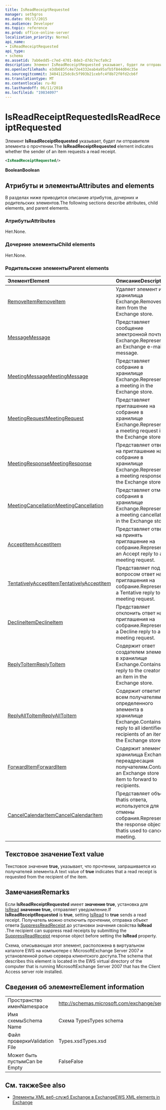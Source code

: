 ```yaml
---
title: IsReadReceiptRequested
manager: sethgros
ms.date: 09/17/2015
ms.audience: Developer
ms.topic: reference
ms.prod: office-online-server
localization_priority: Normal
api_name:
- IsReadReceiptRequested
api_type:
- schema
ms.assetid: 7ab6edd5-c7ed-4701-8de3-d7dc7ecfa9c2
description: Элемент IsReadReceiptRequested указывает, будет ли отправителя элемента о прочтении.
ms.openlocfilehash: e3db685fc4e72e4332eab4a95afb5f844d04c35e
ms.sourcegitcommit: 34041125dc8c5f993b21cebfc4f8b72f0fd2cb6f
ms.translationtype: MT
ms.contentlocale: ru-RU
ms.lasthandoff: 06/11/2018
ms.locfileid: "19834097"
---
```

# <a name="isreadreceiptrequested"></a><span data-ttu-id="dc4bd-103">IsReadReceiptRequested</span><span class="sxs-lookup"><span data-stu-id="dc4bd-103">IsReadReceiptRequested</span></span>

<span data-ttu-id="dc4bd-104">Элемент **IsReadReceiptRequested** указывает, будет ли отправителя элемента о прочтении.</span><span class="sxs-lookup"><span data-stu-id="dc4bd-104">The **IsReadReceiptRequested** element indicates whether the sender of an item requests a read receipt.</span></span> 
  
```xml
<IsReadReceiptRequested/>
```

 <span data-ttu-id="dc4bd-105">**Boolean**</span><span class="sxs-lookup"><span data-stu-id="dc4bd-105">**Boolean**</span></span>
## <a name="attributes-and-elements"></a><span data-ttu-id="dc4bd-106">Атрибуты и элементы</span><span class="sxs-lookup"><span data-stu-id="dc4bd-106">Attributes and elements</span></span>

<span data-ttu-id="dc4bd-107">В разделах ниже приводится описание атрибутов, дочерних и родительских элементов.</span><span class="sxs-lookup"><span data-stu-id="dc4bd-107">The following sections describe attributes, child elements, and parent elements.</span></span>
  
### <a name="attributes"></a><span data-ttu-id="dc4bd-108">Атрибуты</span><span class="sxs-lookup"><span data-stu-id="dc4bd-108">Attributes</span></span>

<span data-ttu-id="dc4bd-109">Нет.</span><span class="sxs-lookup"><span data-stu-id="dc4bd-109">None.</span></span>
  
### <a name="child-elements"></a><span data-ttu-id="dc4bd-110">Дочерние элементы</span><span class="sxs-lookup"><span data-stu-id="dc4bd-110">Child elements</span></span>

<span data-ttu-id="dc4bd-111">Нет.</span><span class="sxs-lookup"><span data-stu-id="dc4bd-111">None.</span></span>
  
### <a name="parent-elements"></a><span data-ttu-id="dc4bd-112">Родительские элементы</span><span class="sxs-lookup"><span data-stu-id="dc4bd-112">Parent elements</span></span>

|<span data-ttu-id="dc4bd-113">**Элемент**</span><span class="sxs-lookup"><span data-stu-id="dc4bd-113">**Element**</span></span>|<span data-ttu-id="dc4bd-114">**Описание**</span><span class="sxs-lookup"><span data-stu-id="dc4bd-114">**Description**</span></span>|
|:-----|:-----|
|[<span data-ttu-id="dc4bd-115">RemoveItem</span><span class="sxs-lookup"><span data-stu-id="dc4bd-115">RemoveItem</span></span>](removeitem.md) <br/> |<span data-ttu-id="dc4bd-116">Удаляет элемент из хранилища Exchange.</span><span class="sxs-lookup"><span data-stu-id="dc4bd-116">Removes an item from the Exchange store.</span></span>  <br/> |
|[<span data-ttu-id="dc4bd-117">Message</span><span class="sxs-lookup"><span data-stu-id="dc4bd-117">Message</span></span>](message-ex15websvcsotherref.md) <br/> |<span data-ttu-id="dc4bd-118">Представляет сообщение электронной почты Exchange.</span><span class="sxs-lookup"><span data-stu-id="dc4bd-118">Represents an Exchange e-mail message.</span></span>  <br/> |
|[<span data-ttu-id="dc4bd-119">MeetingMessage</span><span class="sxs-lookup"><span data-stu-id="dc4bd-119">MeetingMessage</span></span>](meetingmessage.md) <br/> |<span data-ttu-id="dc4bd-120">Представляет собрание в хранилище Exchange.</span><span class="sxs-lookup"><span data-stu-id="dc4bd-120">Represents a meeting in the Exchange store.</span></span>  <br/> |
|[<span data-ttu-id="dc4bd-121">MeetingRequest</span><span class="sxs-lookup"><span data-stu-id="dc4bd-121">MeetingRequest</span></span>](meetingrequest.md) <br/> |<span data-ttu-id="dc4bd-122">Представляет приглашение на собрание в хранилище Exchange.</span><span class="sxs-lookup"><span data-stu-id="dc4bd-122">Represents a meeting request in the Exchange store.</span></span>  <br/> |
|[<span data-ttu-id="dc4bd-123">MeetingResponse</span><span class="sxs-lookup"><span data-stu-id="dc4bd-123">MeetingResponse</span></span>](meetingresponse.md) <br/> |<span data-ttu-id="dc4bd-124">Представляет ответ на приглашение на собрание в хранилище Exchange.</span><span class="sxs-lookup"><span data-stu-id="dc4bd-124">Represents a meeting response in the Exchange store.</span></span>  <br/> |
|[<span data-ttu-id="dc4bd-125">MeetingCancellation</span><span class="sxs-lookup"><span data-stu-id="dc4bd-125">MeetingCancellation</span></span>](meetingcancellation.md) <br/> |<span data-ttu-id="dc4bd-126">Представляет отмену собрания в хранилище Exchange.</span><span class="sxs-lookup"><span data-stu-id="dc4bd-126">Represents a meeting cancellation in the Exchange store.</span></span>  <br/> |
|[<span data-ttu-id="dc4bd-127">AcceptItem</span><span class="sxs-lookup"><span data-stu-id="dc4bd-127">AcceptItem</span></span>](acceptitem.md) <br/> |<span data-ttu-id="dc4bd-128">Представляет ответ на принять приглашение на собрание.</span><span class="sxs-lookup"><span data-stu-id="dc4bd-128">Represents an Accept reply to a meeting request.</span></span>  <br/> |
|[<span data-ttu-id="dc4bd-129">TentativelyAcceptItem</span><span class="sxs-lookup"><span data-stu-id="dc4bd-129">TentativelyAcceptItem</span></span>](tentativelyacceptitem.md) <br/> |<span data-ttu-id="dc4bd-130">Представляет под вопросом ответ на приглашения на собрание.</span><span class="sxs-lookup"><span data-stu-id="dc4bd-130">Represents a Tentative reply to a meeting request.</span></span>  <br/> |
|[<span data-ttu-id="dc4bd-131">DeclineItem</span><span class="sxs-lookup"><span data-stu-id="dc4bd-131">DeclineItem</span></span>](declineitem.md) <br/> |<span data-ttu-id="dc4bd-132">Представляет отклонить ответ на приглашения на собрание.</span><span class="sxs-lookup"><span data-stu-id="dc4bd-132">Represents a Decline reply to a meeting request.</span></span>  <br/> |
|[<span data-ttu-id="dc4bd-133">ReplyToItem</span><span class="sxs-lookup"><span data-stu-id="dc4bd-133">ReplyToItem</span></span>](replytoitem.md) <br/> |<span data-ttu-id="dc4bd-134">Содержит ответ создателем элемента в хранилище Exchange.</span><span class="sxs-lookup"><span data-stu-id="dc4bd-134">Contains a reply to the creator of an item in the Exchange store.</span></span>  <br/> |
|[<span data-ttu-id="dc4bd-135">ReplyAllToItem</span><span class="sxs-lookup"><span data-stu-id="dc4bd-135">ReplyAllToItem</span></span>](replyalltoitem.md) <br/> |<span data-ttu-id="dc4bd-136">Содержит ответить всем получателям определенного элемента в хранилище Exchange.</span><span class="sxs-lookup"><span data-stu-id="dc4bd-136">Contains a reply to all identified recipients of an item in the Exchange store.</span></span>  <br/> |
|[<span data-ttu-id="dc4bd-137">ForwardItem</span><span class="sxs-lookup"><span data-stu-id="dc4bd-137">ForwardItem</span></span>](forwarditem.md) <br/> |<span data-ttu-id="dc4bd-138">Содержит элемент хранилища Exchange переадресация получателям.</span><span class="sxs-lookup"><span data-stu-id="dc4bd-138">Contains an Exchange store item to forward to recipients.</span></span>  <br/> |
|[<span data-ttu-id="dc4bd-139">CancelCalendarItem</span><span class="sxs-lookup"><span data-stu-id="dc4bd-139">CancelCalendarItem</span></span>](cancelcalendaritem.md) <br/> |<span data-ttu-id="dc4bd-140">Представляет объект thatis ответа, используется для отмены собрания.</span><span class="sxs-lookup"><span data-stu-id="dc4bd-140">Represents the response object thatis used to cancel a meeting.</span></span>  <br/> |
   
## <a name="text-value"></a><span data-ttu-id="dc4bd-141">Текстовое значение</span><span class="sxs-lookup"><span data-stu-id="dc4bd-141">Text value</span></span>

<span data-ttu-id="dc4bd-142">Текстовое значение **true,** указывает, что прочтении, запрашивается из получателей элемента.</span><span class="sxs-lookup"><span data-stu-id="dc4bd-142">A text value of **true** indicates that a read receipt is requested from the recipient of the item.</span></span> 
  
## <a name="remarks"></a><span data-ttu-id="dc4bd-143">Замечания</span><span class="sxs-lookup"><span data-stu-id="dc4bd-143">Remarks</span></span>

<span data-ttu-id="dc4bd-144">Если **IsReadReceiptRequested** имеет **значение true**, установка для [IsRead](isread.md) **значение true,** отправляет уведомление.</span><span class="sxs-lookup"><span data-stu-id="dc4bd-144">If **IsReadReceiptRequested** is **true**, setting [IsRead](isread.md) to **true** sends a read receipt.</span></span> <span data-ttu-id="dc4bd-145">Получатель можно отключить прочтении, отправка объект ответа [SuppressReadReceipt](suppressreadreceipt.md) до установки значения свойства **IsRead** .</span><span class="sxs-lookup"><span data-stu-id="dc4bd-145">The recipient can suppress read receipts by submitting the [SuppressReadReceipt](suppressreadreceipt.md) response object before setting the **IsRead** property.</span></span> 
  
<span data-ttu-id="dc4bd-146">Схема, описывающая этот элемент, расположена в виртуальном каталоге EWS на компьютере с MicrosoftExchange Server 2007 и установленной ролью сервера клиентского доступа.</span><span class="sxs-lookup"><span data-stu-id="dc4bd-146">The schema that describes this element is located in the EWS virtual directory of the computer that is running MicrosoftExchange Server 2007 that has the Client Access server role installed.</span></span>
  
## <a name="element-information"></a><span data-ttu-id="dc4bd-147">Сведения об элементе</span><span class="sxs-lookup"><span data-stu-id="dc4bd-147">Element information</span></span>

|||
|:-----|:-----|
|<span data-ttu-id="dc4bd-148">Пространство имен</span><span class="sxs-lookup"><span data-stu-id="dc4bd-148">Namespace</span></span>  <br/> |http://schemas.microsoft.com/exchange/services/2006/types  <br/> |
|<span data-ttu-id="dc4bd-149">Имя схемы</span><span class="sxs-lookup"><span data-stu-id="dc4bd-149">Schema Name</span></span>  <br/> |<span data-ttu-id="dc4bd-150">Схема Types</span><span class="sxs-lookup"><span data-stu-id="dc4bd-150">Types schema</span></span>  <br/> |
|<span data-ttu-id="dc4bd-151">Файл проверки</span><span class="sxs-lookup"><span data-stu-id="dc4bd-151">Validation File</span></span>  <br/> |<span data-ttu-id="dc4bd-152">Types.xsd</span><span class="sxs-lookup"><span data-stu-id="dc4bd-152">Types.xsd</span></span>  <br/> |
|<span data-ttu-id="dc4bd-153">Может быть пустым</span><span class="sxs-lookup"><span data-stu-id="dc4bd-153">Can be Empty</span></span>  <br/> |<span data-ttu-id="dc4bd-154">False</span><span class="sxs-lookup"><span data-stu-id="dc4bd-154">False</span></span>  <br/> |
   
## <a name="see-also"></a><span data-ttu-id="dc4bd-155">См. также</span><span class="sxs-lookup"><span data-stu-id="dc4bd-155">See also</span></span>



- [<span data-ttu-id="dc4bd-156">Элементы XML веб-служб Exchange в Exchange</span><span class="sxs-lookup"><span data-stu-id="dc4bd-156">EWS XML elements in Exchange</span></span>](ews-xml-elements-in-exchange.md)

